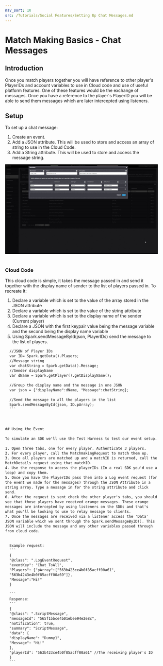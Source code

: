 ```yaml
---
nav_sort: 10
src: /Tutorials/Social Features/Setting Up Chat Messages.md
---
```


# Match Making Basics - Chat Messages

## Introduction

Once you match players together you will have reference to other player's PlayerIDs and account variables to use in Cloud code and use of useful platform features. One of these features would be the exchange of messages. Once you have a reference to the player's PlayerID you will be able to send them messages which are later intercepted using listeners.  

## Setup

To set up a chat message:

  1. Create an event.
  2. Add a JSON attribute. This will be used to store and access an array of string to use in the Cloud Code.
  3. Add a String attribute. This will be used to store and access the message string.

![](img/MatchMessage/1.jpg)
 

### Cloud Code

This cloud code is simple, it takes the message passed in and send it together with the display name of sender to the list of players passed in. To recreate it:

  1. Declare a variable which is set to the value of the array stored in the JSON attribute
  2. Declare a variable which is set to the value of the string attribute
  3. Declare a variable which is set to the display name of the sender (Current player)
  4. Declare a JSON with the first keypair value being the message variable and the second being the display name variable
  5. Using Spark.sendMessageById(json, PlayerIDs) send the message to the list of players.



  ```    
    //JSON of Player IDs
    var ID= Spark.getData().Players;
    //Message string
    var chatString = Spark.getData().Message;
    //Sender displayName
    var dName = Spark.getPlayer().getDisplayName();

    //Group the display name and the message in one JSON
    var json = {"displayName":dName, "Message":chatString};

    //Send the message to all the players in the list
    Spark.sendMessageById(json, ID.pArray);
    ```

 

## Using the Event

To simulate an SDK we'll use the Test Harness to test our event setup.

  1. Open three tabs, one for every player. Authenticate 3 players.
  2. For every player, call the MatchmakingRequest to match them up.
  3. Once all players are matched up and a matchID is returned, call the MatchDetails request using that matchID.
  4. Use the response to access the playerIDs (In a real SDK you'd use a loop) and copy them.
  5. Once you have the PlayerIDs pass them into a Log event request (for the event we made for the messages) through the JSON Attribute in a string array. Type a message in for the string attribute and click send.
  6. After the request is sent check the other player's tabs, you should see that those players have received orange messages. These orange messages are intercepted by using listeners on the SDKs and that's what you'll be looking to use to relay message to clients.
  7. Once the messages are received via a listener access the 'Data' JSON variable which we sent through the Spark.sendMessageByID(). This JSON will include the message and any other variables passed through from cloud code.


    Example request:
    ```
    {
    "@class": ".LogEventRequest",
    "eventKey": "Chat_ToAll",
    "Players": {"pArray":["563b423ce4b0f85acff00a61",
    "563b4243e4b0f85acff00a69"]},
    "Message":"Hi!"
    }

    ```
    Response:
    ```
    {
    "@class": ".ScriptMessage",
    "messageId": "565f1bbce4b01ebee94e2e8c",
    "notification": true,
    "summary": "ScriptMessage",
    "data": {
    "displayName": "Dummy1",
    "Message": "Hi!"
    },
    "playerId": "563b423ce4b0f85acff00a61" //The receiving player's ID
    }
    ```

